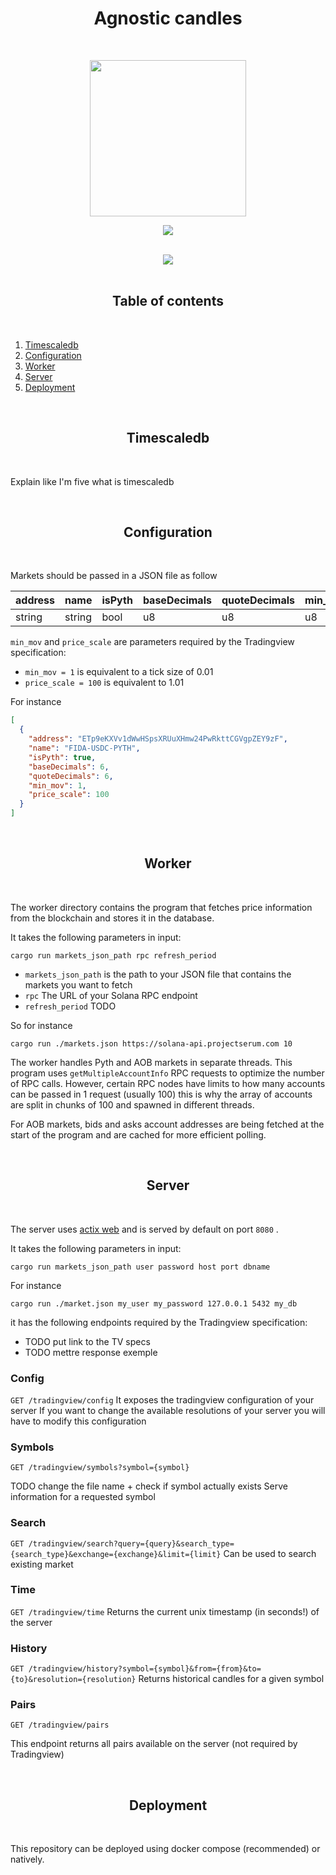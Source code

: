 <h1 align="center">Agnostic candles</h1>
<br />
<p align="center">
<img width="250" src="https://ftx.com/static/media/fida.ce20eedf.svg"/>
</p>
<p align="center">
<a href="https://twitter.com/bonfida">
<img src="https://img.shields.io/twitter/url?label=Bonfida&style=social&url=https%3A%2F%2Ftwitter.com%2Fbonfida">
</a>
</p>

<br />

<div align="center">
<img src="https://img.shields.io/badge/rust-%23000000.svg?style=for-the-badge&logo=rust&logoColor=white" />
</div>

<br />
<h2 align="center">Table of contents</h2>
<br />

1. [Timescaledb](#timescaledb)
2. [Configuration](#configuration)
3. [Worker](#worker)
4. [Server](#server)
5. [Deployment](#deployment)

<br />
<a name="timescaledb"></a>
<h2 align="center">Timescaledb</h2>
<br />

Explain like I'm five what is timescaledb

<br />
<a name="configuration"></a>
<h2 align="center">Configuration</h2>
<br />

Markets should be passed in a JSON file as follow

| address | name   | isPyth | baseDecimals | quoteDecimals | min_mov | price_scale |
| ------- | ------ | ------ | ------------ | ------------- | ------- | ----------- |
| string  | string | bool   | u8           | u8            | u8      | u16         |

`min_mov` and `price_scale` are parameters required by the Tradingview specification:

- `min_mov = 1` is equivalent to a tick size of 0.01
- `price_scale = 100` is equivalent to 1.01

For instance

```json
[
  {
    "address": "ETp9eKXVv1dWwHSpsXRUuXHmw24PwRkttCGVgpZEY9zF",
    "name": "FIDA-USDC-PYTH",
    "isPyth": true,
    "baseDecimals": 6,
    "quoteDecimals": 6,
    "min_mov": 1,
    "price_scale": 100
  }
]
```

<br />
<a name="worker"></a>
<h2 align="center">Worker</h2>
<br />

The worker directory contains the program that fetches price information from the blockchain and stores it in the database.

It takes the following parameters in input:

```
cargo run markets_json_path rpc refresh_period
```

- `markets_json_path` is the path to your JSON file that contains the markets you want to fetch
- `rpc` The URL of your Solana RPC endpoint
- `refresh_period` TODO

So for instance

```
cargo run ./markets.json https://solana-api.projectserum.com 10
```

The worker handles Pyth and AOB markets in separate threads. This program uses `getMultipleAccountInfo` RPC requests to optimize the number of RPC calls. However, certain RPC nodes have limits to how many accounts can be passed in 1 request (usually 100) this is why the array of accounts are split in chunks of 100 and spawned in different threads.

For AOB markets, bids and asks account addresses are being fetched at the start of the program and are cached for more efficient polling.

<br />
<a name="server"></a>
<h2 align="center">Server</h2>
<br />

The server uses [actix web]() and is served by default on port `8080` .

It takes the following parameters in input:

```
cargo run markets_json_path user password host port dbname
```

For instance

```
cargo run ./market.json my_user my_password 127.0.0.1 5432 my_db
```

it has the following endpoints required by the Tradingview specification:

- TODO put link to the TV specs
- TODO mettre response exemple

### Config

`GET /tradingview/config`
It exposes the tradingview configuration of your server
If you want to change the available resolutions of your server you will have to modify this configuration

### Symbols

`GET /tradingview/symbols?symbol={symbol}`

TODO change the file name + check if symbol actually exists
Serve information for a requested symbol

### Search

`GET /tradingview/search?query={query}&search_type={search_type}&exchange={exchange}&limit={limit}`
Can be used to search existing market

### Time

`GET /tradingview/time`
Returns the current unix timestamp (in seconds!) of the server

### History

`GET /tradingview/history?symbol={symbol}&from={from}&to={to}&resolution={resolution}`
Returns historical candles for a given symbol

### Pairs

`GET /tradingview/pairs`

This endpoint returns all pairs available on the server (not required by Tradingview)

<br />
<a name="deployment"></a>
<h2 align="center">Deployment</h2>
<br />

This repository can be deployed using docker compose (recommended) or natively.

